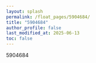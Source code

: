 ```yaml
---
layout: splash
permalink: /float_pages/5904684/
title: "5904684"
author_profile: false
last_modified_at: 2025-06-13
toc: false
---
```

 
5904684

